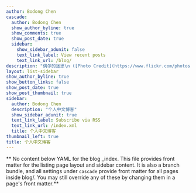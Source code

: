 ```yaml
---
author: Bodong Chen
cascade:
  author: Bodong Chen
  show_author_byline: true
  show_comments: true
  show_post_date: true
  sidebar:
    show_sidebar_adunit: false
    text_link_label: View recent posts
    text_link_url: /blog/
description: "偶尔的迷思\n ([Photo Credit](https://www.flickr.com/photos/dullhunk/202872717))"
layout: list-sidebar
show_author_byline: true
show_button_links: false
show_post_date: true
show_post_thumbnail: true
sidebar:
  author: Bodong Chen
  description: "个人中文博客"
  show_sidebar_adunit: true
  text_link_label: Subscribe via RSS
  text_link_url: /index.xml
  title: 个人中文博客
thumbnail_left: true
title: 个人中文博客
---
```


** No content below YAML for the blog _index. This file provides front matter for the listing page layout and sidebar content. It is also a branch bundle, and all settings under `cascade` provide front matter for all pages inside blog/. You may still override any of these by changing them in a page's front matter.**
